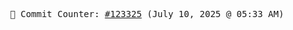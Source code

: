 <p align="center">
    <samp>
        📮 Commit Counter: <a href="https://github.com/Javascript-void0/Javascript-void0/commits/main">#123325</a> (July 10, 2025 @ 05:33 AM)
    </samp>
</p>
